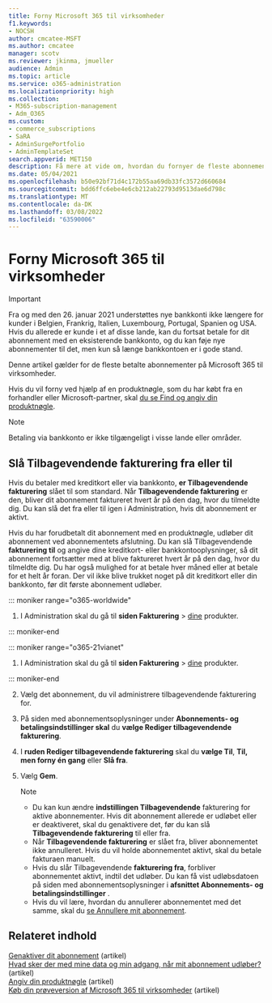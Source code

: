 ```yaml
---
title: Forny Microsoft 365 til virksomheder
f1.keywords:
- NOCSH
author: cmcatee-MSFT
ms.author: cmcatee
manager: scotv
ms.reviewer: jkinma, jmueller
audience: Admin
ms.topic: article
ms.service: o365-administration
ms.localizationpriority: high
ms.collection:
- M365-subscription-management
- Adm_O365
ms.custom:
- commerce_subscriptions
- SaRA
- AdminSurgePortfolio
- AdminTemplateSet
search.appverid: MET150
description: Få mere at vide om, hvordan du fornyer de fleste abonnementer på Microsoft 365 til virksomheder ved at slå tilbagevendende fakturering fra eller til.
ms.date: 05/04/2021
ms.openlocfilehash: b50e92bf71d4c172b55aa69db33fc3572d660684
ms.sourcegitcommit: bdd6ffc6ebe4e6cb212ab22793d9513dae6d798c
ms.translationtype: MT
ms.contentlocale: da-DK
ms.lasthandoff: 03/08/2022
ms.locfileid: "63590006"
---
```

# <a name="renew-microsoft-365-for-business"></a>Forny Microsoft 365 til virksomheder

> [!IMPORTANT]
> Fra og med den 26. januar 2021 understøttes nye bankkonti ikke længere for kunder i Belgien, Frankrig, Italien, Luxembourg, Portugal, Spanien og USA. Hvis du allerede er kunde i et af disse lande, kan du fortsat betale for dit abonnement med en eksisterende bankkonto, og du kan føje nye abonnementer til det, men kun så længe bankkontoen er i gode stand.

Denne artikel gælder for de fleste betalte abonnementer på Microsoft 365 til virksomheder.
  
Hvis du vil forny ved hjælp af en produktnøgle, som du har købt fra en forhandler eller Microsoft-partner, skal [du se Find og angiv din produktnøgle](../enter-your-product-key.md).

> [!NOTE]
> Betaling via bankkonto er ikke tilgængeligt i visse lande eller områder.
  
## <a name="turn-recurring-billing-off-or-on"></a>Slå Tilbagevendende fakturering fra eller til

Hvis du betaler med kreditkort eller via bankkonto, **er Tilbagevendende fakturering** slået til som standard. Når **Tilbagevendende fakturering** er den, bliver dit abonnement faktureret hvert år på den dag, hvor du tilmeldte dig. Du kan slå det fra eller til igen i Administration, hvis dit abonnement er aktivt.
  
Hvis du har forudbetalt dit abonnement med en produktnøgle, udløber dit abonnement ved abonnementets afslutning. Du kan slå Tilbagevendende **fakturering til** og angive dine kreditkort- eller bankkontooplysninger, så dit abonnement fortsætter med at blive faktureret hvert år på den dag, hvor du tilmeldte dig. Du har også mulighed for at betale hver måned eller at betale for et helt år foran. Der vil ikke blive trukket noget på dit kreditkort eller din bankkonto, før dit første abonnement udløber.

::: moniker range="o365-worldwide"

1. I Administration skal du gå til **siden Fakturering** \> <a href="https://go.microsoft.com/fwlink/p/?linkid=842054" target="_blank">dine</a> produkter.

::: moniker-end

::: moniker range="o365-21vianet"

1. I Administration skal du gå til **siden Fakturering** \> <a href="https://go.microsoft.com/fwlink/p/?linkid=850626" target="_blank">dine</a> produkter.

::: moniker-end

2. Vælg det abonnement, du vil administrere tilbagevendende fakturering for.
3. På siden med abonnementsoplysninger under **Abonnements- og betalingsindstillinger skal** du **vælge Rediger tilbagevendende fakturering**.
4. I **ruden Rediger tilbagevendende fakturering** skal du **vælge Til**, **Til, men forny én gang** eller **Slå fra**.
5. Vælg **Gem**.

    > [!NOTE]
    >
    > - Du kan kun ændre **indstillingen Tilbagevendende** fakturering for aktive abonnementer. Hvis dit abonnement allerede er udløbet eller er deaktiveret, skal du genaktivere det, før du kan slå **Tilbagevendende fakturering** til eller fra.[](reactivate-your-subscription.md)
    > - Når **Tilbagevendende fakturering** er slået fra, bliver abonnementet ikke annulleret. Hvis du vil holde abonnementet aktivt, skal du betale fakturaen manuelt.
    > - Hvis du slår Tilbagevendende **fakturering fra**, forbliver abonnementet aktivt, indtil det udløber. Du kan få vist udløbsdatoen på siden med abonnementsoplysninger i **afsnittet Abonnements- og betalingsindstillinger** .
    > - Hvis du vil lære, hvordan du annullerer abonnementet med det samme, skal du [se Annullere mit abonnement](cancel-your-subscription.md).

## <a name="related-content"></a>Relateret indhold

[Genaktiver dit abonnement](reactivate-your-subscription.md) (artikel)\
[Hvad sker der med mine data og min adgang, når mit abonnement udløber?](what-if-my-subscription-expires.md) (artikel)\
[Angiv din produktnøgle](../enter-your-product-key.md) (artikel)\
[Køb din prøveversion af Microsoft 365 til virksomheder](../try-or-buy-microsoft-365.md) (artikel)
